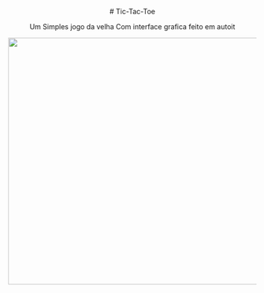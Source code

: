 <p align="center">
# Tic-Tac-Toe
</p>
<p align="center">
Um Simples jogo da velha Com interface grafica feito
em autoit
</p>

<p align="center">
  <img width="660" height="500" src="https://i.imgur.com/pLypjc8.png">
</p>

